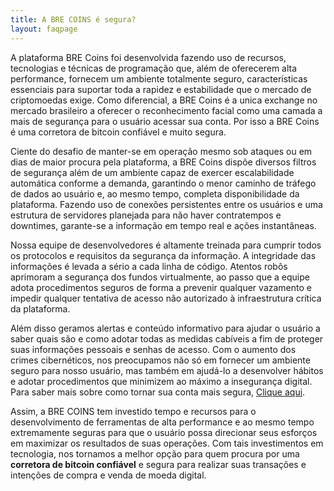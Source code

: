 ```yaml
---
title: A BRE COINS é segura?
layout: faqpage
---
```

A plataforma BRE Coins foi desenvolvida fazendo uso de recursos, tecnologias e técnicas de programação que, além de oferecerem alta performance, fornecem um ambiente totalmente seguro, características essenciais para suportar toda a rapidez e estabilidade que o mercado de criptomoedas exige. Como diferencial, a BRE Coins é a unica exchange no mercado brasileiro a oferecer o reconhecimento facial como uma camada a mais de segurança para o usuário acessar sua conta. Por isso a BRE Coins é uma corretora de bitcoin confiável e muito segura.

Ciente do desafio de manter-se em operação mesmo sob ataques ou em dias de maior procura pela plataforma, a BRE Coins dispõe diversos filtros de segurança além de um ambiente capaz de exercer escalabilidade automática conforme a demanda, garantindo o menor caminho de tráfego de dados ao usuário e, ao mesmo tempo, completa disponibilidade da plataforma. Fazendo uso de conexões persistentes entre os usuários e uma estrutura de servidores planejada para não haver contratempos e downtimes, garante-se a informação em tempo real e ações instantâneas.

Nossa equipe de desenvolvedores é altamente treinada para cumprir todos os protocolos e requisitos da segurança da informação. A integridade das informações é levada a sério a cada linha de código. Atentos robôs aprimoram a segurança dos fundos virtualmente, ao passo que a equipe adota procedimentos seguros de forma a prevenir qualquer vazamento e impedir qualquer tentativa de acesso não autorizado à infraestrutura crítica da plataforma.

Além disso geramos alertas e conteúdo informativo para ajudar o usuário a saber quais são e como adotar todas as medidas cabíveis a fim de proteger suas informações pessoais e senhas de acesso. Com o aumento dos crimes cibernéticos, nos preocupamos não só em fornecer um ambiente seguro para nosso usuário, mas também em ajudá-lo a desenvolver hábitos e adotar procedimentos que minimizem ao máximo a insegurança digital. Para saber mais sobre como tornar sua conta mais segura, [Clique aqui](/faq/como-posso-deixar-minha-conta-mais-segura.html).

Assim, a BRE COINS tem investido tempo e recursos para o desenvolvimento de ferramentas de alta performance e ao mesmo tempo extremamente seguras para que o usuário possa direcionar seus esforços em maximizar os resultados de suas operações. Com tais investimentos em tecnologia, nos tornamos a melhor opção para quem procura por uma **corretora de bitcoin confiável** e segura para realizar suas transações e intenções de compra e venda de moeda digital.
